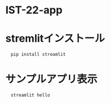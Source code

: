 # IST-22-app

# stremlitインストール
```
  pip install streamlit
```

# サンプルアプリ表示
```
  streamlit hello
```